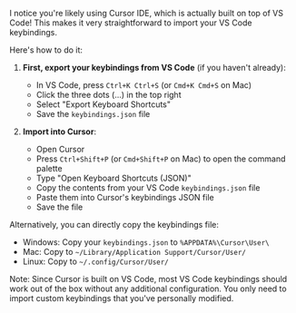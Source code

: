 I notice you're likely using Cursor IDE, which is actually built on top of VS Code! This makes it very straightforward to import your VS Code keybindings.

Here's how to do it:

1. **First, export your keybindings from VS Code** (if you haven't already):
   - In VS Code, press `Ctrl+K Ctrl+S` (or `Cmd+K Cmd+S` on Mac)
   - Click the three dots (...) in the top right
   - Select "Export Keyboard Shortcuts"
   - Save the `keybindings.json` file

2. **Import into Cursor**:
   - Open Cursor
   - Press `Ctrl+Shift+P` (or `Cmd+Shift+P` on Mac) to open the command palette
   - Type "Open Keyboard Shortcuts (JSON)"
   - Copy the contents from your VS Code `keybindings.json` file
   - Paste them into Cursor's keybindings JSON file
   - Save the file

Alternatively, you can directly copy the keybindings file:
- Windows: Copy your `keybindings.json` to `%APPDATA%\Cursor\User\`
- Mac: Copy to `~/Library/Application Support/Cursor/User/`
- Linux: Copy to `~/.config/Cursor/User/`

Note: Since Cursor is built on VS Code, most VS Code keybindings should work out of the box without any additional configuration. You only need to import custom keybindings that you've personally modified.